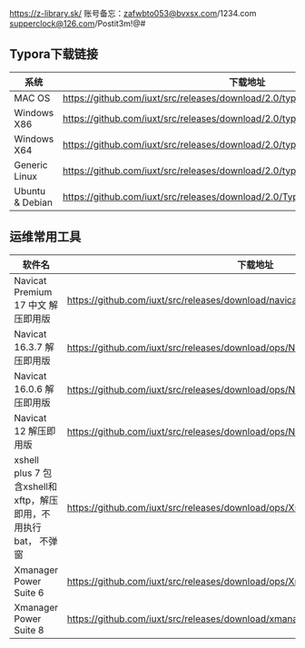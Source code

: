 https://z-library.sk/   账号备忘：zafwbto053@bvxsx.com/1234.com   supperclock@126.com/Postit3m!@#



## Typora下载链接

| 系统            | 下载地址                                                                         |
| --------------- | -------------------------------------------------------------------------------- |
| MAC OS          | https://github.com/iuxt/src/releases/download/2.0/typora-0-11-18.dmg             |
| Windows X86     | https://github.com/iuxt/src/releases/download/2.0/typora-0-11-18.exe             |
| Windows X64     | https://github.com/iuxt/src/releases/download/2.0/typora-setup-x64_0.9.96.exe    |
| Generic Linux   | https://github.com/iuxt/src/releases/download/2.0/typora-0-11-18.tar.gz          |
| Ubuntu & Debian | https://github.com/iuxt/src/releases/download/2.0/Typora_Linux_0.11.18_amd64.deb |


## 运维常用工具

| 软件名                | 下载地址                                                                            |
| --------------------- | ----------------------------------------------------------------------------------- |
|Navicat Premium 17 中文 解压即用版|https://github.com/iuxt/src/releases/download/navicat17/Navicat.Premium.17.zip|
| Navicat 16.3.7 解压即用版 | https://github.com/iuxt/src/releases/download/ops/Navicat.Premium.16.3.7.zip   | 
| Navicat 16.0.6 解压即用版 | https://github.com/iuxt/src/releases/download/ops/Navicat_16.0.6.7z                 |
| Navicat 12 解压即用版 | https://github.com/iuxt/src/releases/download/ops/Navicat.Premium.12.zip            |
|xshell plus 7 包含xshell和xftp，解压即用，不用执行bat， 不弹窗|https://github.com/iuxt/src/releases/download/ops/XshellPlus_v7.0.0023r.7z|
| Xmanager Power Suite 6 | https://github.com/iuxt/src/releases/download/ops/Xmanager.Power.Suite.6.0.0029.zip |
| Xmanager Power Suite 8 | https://github.com/iuxt/src/releases/download/xmanager/Xmanager.Power.Suite.8.zip |
